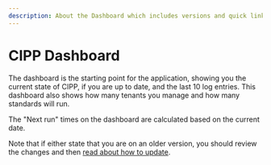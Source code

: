 ```yaml
---
description: About the Dashboard which includes versions and quick links
---
```


# CIPP Dashboard

The dashboard is the starting point for the application, showing you the current state of CIPP, if you are up to date, and the last 10 log entries. This dashboard also shows how many tenants you manage and how many standards will run.

The "Next run" times on the dashboard are calculated based on the current date.

Note that if either state that you are on an older version, you should review the changes and then [read about how to update](../updating/).
